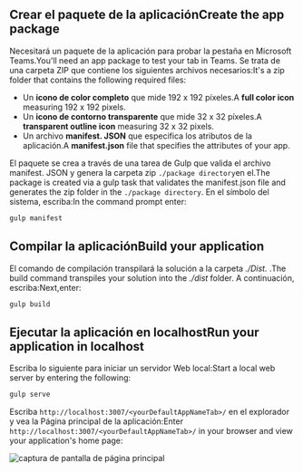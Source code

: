 ## <a name="create-the-app-package"></a><span data-ttu-id="8a1dc-101">Crear el paquete de la aplicación</span><span class="sxs-lookup"><span data-stu-id="8a1dc-101">Create the app package</span></span>

<span data-ttu-id="8a1dc-102">Necesitará un paquete de la aplicación para probar la pestaña en Microsoft Teams.</span><span class="sxs-lookup"><span data-stu-id="8a1dc-102">You'll need an app package to test your tab in Teams.</span></span> <span data-ttu-id="8a1dc-103">Se trata de una carpeta ZIP que contiene los siguientes archivos necesarios:</span><span class="sxs-lookup"><span data-stu-id="8a1dc-103">It's a zip folder that contains the following required files:</span></span>

- <span data-ttu-id="8a1dc-104">Un **icono de color completo** que mide 192 x 192 píxeles.</span><span class="sxs-lookup"><span data-stu-id="8a1dc-104">A **full color icon** measuring 192 x 192 pixels.</span></span>
- <span data-ttu-id="8a1dc-105">Un **icono de contorno transparente** que mide 32 x 32 píxeles.</span><span class="sxs-lookup"><span data-stu-id="8a1dc-105">A **transparent outline icon** measuring 32 x 32 pixels.</span></span>
- <span data-ttu-id="8a1dc-106">Un archivo **manifest. JSON** que especifica los atributos de la aplicación.</span><span class="sxs-lookup"><span data-stu-id="8a1dc-106">A **manifest.json** file that specifies the attributes of your app.</span></span>

<span data-ttu-id="8a1dc-107">El paquete se crea a través de una tarea de Gulp que valida el archivo manifest. JSON y genera la carpeta zip `./package directory`en el.</span><span class="sxs-lookup"><span data-stu-id="8a1dc-107">The package is created via a gulp task that validates the manifest.json file and generates the zip folder in the `./package directory`.</span></span> <span data-ttu-id="8a1dc-108">En el símbolo del sistema, escriba:</span><span class="sxs-lookup"><span data-stu-id="8a1dc-108">In the command prompt enter:</span></span>

```bash
gulp manifest
```

## <a name="build-your-application"></a><span data-ttu-id="8a1dc-109">Compilar la aplicación</span><span class="sxs-lookup"><span data-stu-id="8a1dc-109">Build your application</span></span>

<span data-ttu-id="8a1dc-110">El comando de compilación transpilará la solución a la carpeta *./Dist.* .</span><span class="sxs-lookup"><span data-stu-id="8a1dc-110">The build command transpiles your solution into the *./dist* folder.</span></span> <span data-ttu-id="8a1dc-111">A continuación, escriba:</span><span class="sxs-lookup"><span data-stu-id="8a1dc-111">Next,enter:</span></span>

```bash
gulp build
```

## <a name="run-your-application-in-localhost"></a><span data-ttu-id="8a1dc-112">Ejecutar la aplicación en localhost</span><span class="sxs-lookup"><span data-stu-id="8a1dc-112">Run your application in localhost</span></span>

<span data-ttu-id="8a1dc-113">Escriba lo siguiente para iniciar un servidor Web local:</span><span class="sxs-lookup"><span data-stu-id="8a1dc-113">Start a local web server by entering the following:</span></span>

```bash
gulp serve
```

<span data-ttu-id="8a1dc-114">Escriba `http://localhost:3007/<yourDefaultAppNameTab>/` en el explorador y vea la Página principal de la aplicación:</span><span class="sxs-lookup"><span data-stu-id="8a1dc-114">Enter `http://localhost:3007/<yourDefaultAppNameTab>/` in your browser and view your application's home page:</span></span>

![captura de pantalla de página principal](~/assets/images/tab-images/homePage.png)